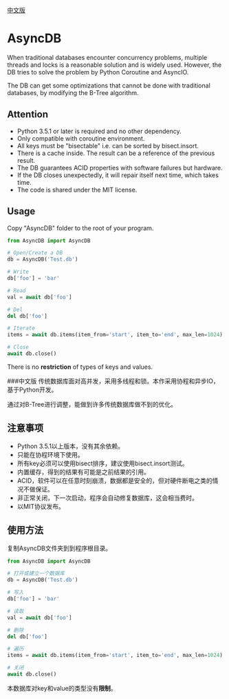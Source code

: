 [中文版](#CHN)

# AsyncDB
When traditional databases encounter concurrency problems, multiple threads and locks is a reasonable solution and is
widely used. However, the DB tries to solve the problem by Python Coroutine and AsyncIO.

The DB can get some optimizations that cannot be done with traditional databases, by modifying the B-Tree algorithm.

## Attention
* Python 3.5.1 or later is required and no other dependency.
* Only compatible with coroutine environment.
* All keys must be "bisectable" i.e. can be sorted by bisect.insort.
* There is a cache inside. The result can be a reference of the previous result.
* The DB guarantees ACID properties with software failures but hardware.
* If the DB closes unexpectedly, it will repair itself next time, which takes time.
* The code is shared under the MIT license.

## Usage
Copy "AsyncDB" folder to the root of your program.

```Python
from AsyncDB import AsyncDB

# Open/Create a DB
db = AsyncDB('Test.db')

# Write
db['foo'] = 'bar'

# Read
val = await db['foo']

# Del
del db['foo']

# Iterate
items = await db.items(item_from='start', item_to='end', max_len=1024)

# Close
await db.close()
```

There is no **restriction** of types of keys and values.

###<a name="CHN">中文版</a>
传统数据库面对高并发，采用多线程和锁。本作采用协程和异步IO，基于Python开发。

通过对B-Tree进行调整，能做到许多传统数据库做不到的优化。

## 注意事项
* Python 3.5.1以上版本，没有其余依赖。
* 只能在协程环境下使用。
* 所有key必须可以使用bisect排序，建议使用bisect.insort测试。
* 内置缓存，得到的结果有可能是之前结果的引用。
* ACID，软件可以在任意时刻崩溃，数据都是安全的，但对硬件断电之类的情况不做保证。
* 非正常关闭，下一次启动，程序会自动修复数据库，这会相当费时。
* 以MIT协议发布。

## 使用方法
复制AsyncDB文件夹到到程序根目录。

```Python
from AsyncDB import AsyncDB

# 打开或建立一个数据库
db = AsyncDB('Test.db')

# 写入
db['foo'] = 'bar'

# 读取
val = await db['foo']

# 删除
del db['foo']

# 遍历
items = await db.items(item_from='start', item_to='end', max_len=1024)

# 关闭
await db.close()
```

本数据库对key和value的类型没有**限制**。